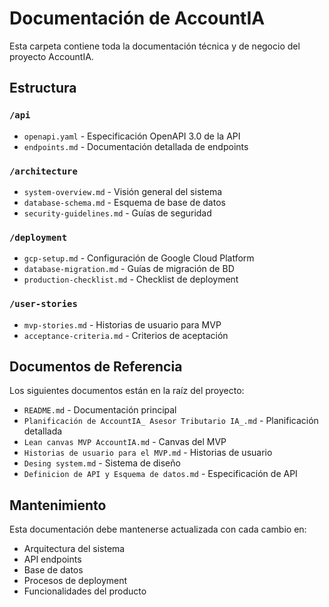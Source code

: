 # Documentación de AccountIA

Esta carpeta contiene toda la documentación técnica y de negocio del proyecto AccountIA.

## Estructura

### `/api`
- `openapi.yaml` - Especificación OpenAPI 3.0 de la API
- `endpoints.md` - Documentación detallada de endpoints

### `/architecture`
- `system-overview.md` - Visión general del sistema
- `database-schema.md` - Esquema de base de datos
- `security-guidelines.md` - Guías de seguridad

### `/deployment`
- `gcp-setup.md` - Configuración de Google Cloud Platform
- `database-migration.md` - Guías de migración de BD
- `production-checklist.md` - Checklist de deployment

### `/user-stories`
- `mvp-stories.md` - Historias de usuario para MVP
- `acceptance-criteria.md` - Criterios de aceptación

## Documentos de Referencia

Los siguientes documentos están en la raíz del proyecto:
- `README.md` - Documentación principal
- `Planificación de AccountIA_ Asesor Tributario IA_.md` - Planificación detallada
- `Lean canvas MVP AccountIA.md` - Canvas del MVP
- `Historias de usuario para el MVP.md` - Historias de usuario
- `Desing system.md` - Sistema de diseño
- `Definicion de API y Esquema de datos.md` - Especificación de API

## Mantenimiento

Esta documentación debe mantenerse actualizada con cada cambio en:
- Arquitectura del sistema
- API endpoints
- Base de datos
- Procesos de deployment
- Funcionalidades del producto